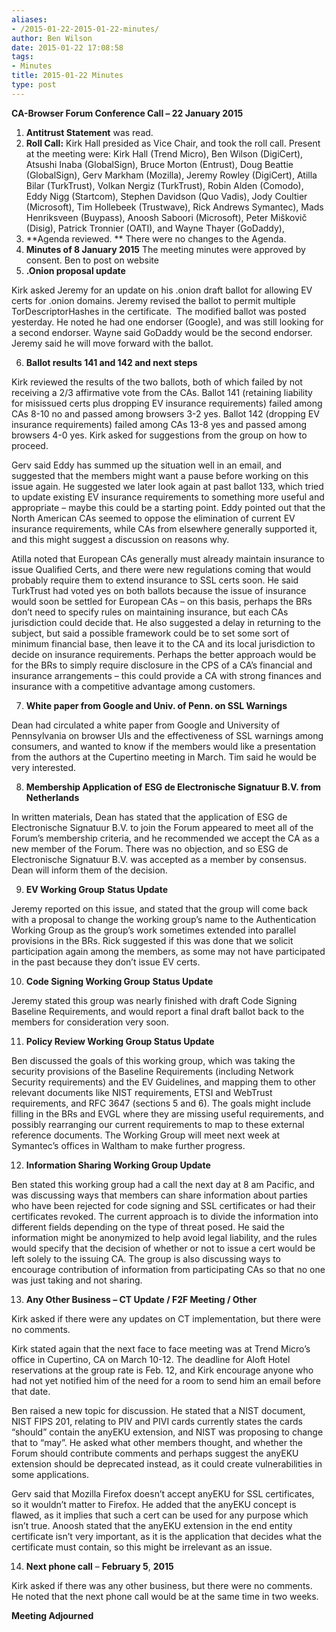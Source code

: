 ```yaml
---
aliases:
- /2015-01-22-2015-01-22-minutes/
author: Ben Wilson
date: 2015-01-22 17:08:58
tags:
- Minutes
title: 2015-01-22 Minutes
type: post
---
```


**CA-Browser Forum Conference Call – 22 January 2015**

1. **Antitrust Statement** was read.
1. **Roll Call:** Kirk Hall presided as Vice Chair, and took the roll call. Present at the meeting were: Kirk Hall (Trend Micro), Ben Wilson (DigiCert), Atsushi Inaba (GlobalSign), Bruce Morton (Entrust), Doug Beattie (GlobalSign), Gerv Markham (Mozilla), Jeremy Rowley (DigiCert), Atilla Bilar (TurkTrust), Volkan Nergiz (TurkTrust), Robin Alden (Comodo), Eddy Nigg (Startcom), Stephen Davidson (Quo Vadis), Jody Coultier (Microsoft), Tim Hollebeek (Trustwave), Rick Andrews Symantec), Mads Henriksveen (Buypass), Anoosh Saboori (Microsoft), Peter Miškovič (Disig), Patrick Tronnier (OATI), and Wayne Thayer (GoDaddy),
1. **Agenda reviewed. ** There were no changes to the Agenda.
1. **Minutes of 8 January 2015** The meeting minutes were approved by consent. Ben to post on website
1. **.Onion proposal update**

Kirk asked Jeremy for an update on his .onion draft ballot for allowing EV certs for .onion domains. Jeremy revised the ballot to permit multiple TorDescriptorHashes in the certificate.  The modified ballot was posted yesterday. He noted he had one endorser (Google), and was still looking for a second endorser. Wayne said GoDaddy would be the second endorser. Jeremy said he will move forward with the ballot.

6. **Ballot results 141 and 142 and next steps**

Kirk reviewed the results of the two ballots, both of which failed by not receiving a 2/3 affirmative vote from the CAs. Ballot 141 (retaining liability for misissued certs plus dropping EV insurance requirements) failed among CAs 8-10 no and passed among browsers 3-2 yes. Ballot 142 (dropping EV insurance requirements) failed among CAs 13-8 yes and passed among browsers 4-0 yes. Kirk asked for suggestions from the group on how to proceed.

Gerv said Eddy has summed up the situation well in an email, and suggested that the members might want a pause before working on this issue again. He suggested we later look again at past ballot 133, which tried to update existing EV insurance requirements to something more useful and appropriate – maybe this could be a starting point. Eddy pointed out that the North American CAs seemed to oppose the elimination of current EV insurance requirements, while CAs from elsewhere generally supported it, and this might suggest a discussion on reasons why.

Atilla noted that European CAs generally must already maintain insurance to issue Qualified Certs, and there were new regulations coming that would probably require them to extend insurance to SSL certs soon. He said TurkTrust had voted yes on both ballots because the issue of insurance would soon be settled for European CAs – on this basis, perhaps the BRs don’t need to specify rules on maintaining insurance, but each CAs jurisdiction could decide that. He also suggested a delay in returning to the subject, but said a possible framework could be to set some sort of minimum financial base, then leave it to the CA and its local jurisdiction to decide on insurance requirements. Perhaps the better approach would be for the BRs to simply require disclosure in the CPS of a CA’s financial and insurance arrangements – this could provide a CA with strong finances and insurance with a competitive advantage among customers.

7. **White paper from Google and Univ. of Penn. on SSL Warnings**

Dean had circulated a white paper from Google and University of Pennsylvania on browser UIs and the effectiveness of SSL warnings among consumers, and wanted to know if the members would like a presentation from the authors at the Cupertino meeting in March. Tim said he would be very interested.

8. **Membership Application of** **ESG de Electronische Signatuur B.V. from Netherlands**

In written materials, Dean has stated that the application of ESG de Electronische Signatuur B.V. to join the Forum appeared to meet all of the Forum’s membership criteria, and he recommended we accept the CA as a new member of the Forum. There was no objection, and so ESG de Electronische Signatuur B.V. was accepted as a member by consensus. Dean will inform them of the decision.

9. **EV Working Group** **Status Update**

Jeremy reported on this issue, and stated that the group will come back with a proposal to change the working group’s name to the Authentication Working Group as the group’s work sometimes extended into parallel provisions in the BRs. Rick suggested if this was done that we solicit participation again among the members, as some may not have participated in the past because they don’t issue EV certs.

10. **Code Signing Working Group** **Status Update**

Jeremy stated this group was nearly finished with draft Code Signing Baseline Requirements, and would report a final draft ballot back to the members for consideration very soon.

11. **Policy Review Working Group Status Update**

Ben discussed the goals of this working group, which was taking the security provisions of the Baseline Requirements (including Network Security requirements) and the EV Guidelines, and mapping them to other relevant documents like NIST requirements, ETSI and WebTrust requirements, and RFC 3647 (sections 5 and 6). The goals might include filling in the BRs and EVGL where they are missing useful requirements, and possibly rearranging our current requirements to map to these external reference documents. The Working Group will meet next week at Symantec’s offices in Waltham to make further progress.

12. **Information Sharing Working Group Update**

Ben stated this working group had a call the next day at 8 am Pacific, and was discussing ways that members can share information about parties who have been rejected for code signing and SSL certificates or had their certificates revoked. The current approach is to divide the information into different fields depending on the type of threat posed. He said the information might be anonymized to help avoid legal liability, and the rules would specify that the decision of whether or not to issue a cert would be left solely to the issuing CA. The group is also discussing ways to encourage contribution of information from participating CAs so that no one was just taking and not sharing.

13. **Any Other Business – CT Update / F2F Meeting / Other**

Kirk asked if there were any updates on CT implementation, but there were no comments.

Kirk stated again that the next face to face meeting was at Trend Micro’s office in Cupertino, CA on March 10-12. The deadline for Aloft Hotel reservations at the group rate is Feb. 12, and Kirk encourage anyone who had not yet notified him of the need for a room to send him an email before that date.

Ben raised a new topic for discussion. He stated that a NIST document, NIST FIPS 201, relating to PIV and PIVI cards currently states the cards “should” contain the anyEKU extension, and NIST was proposing to change that to “may”. He asked what other members thought, and whether the Forum should contribute comments and perhaps suggest the anyEKU extension should be deprecated instead, as it could create vulnerabilities in some applications.

Gerv said that Mozilla Firefox doesn’t accept anyEKU for SSL certificates, so it wouldn’t matter to Firefox. He added that the anyEKU concept is flawed, as it implies that such a cert can be used for any purpose which isn’t true. Anoosh stated that the anyEKU extension in the end entity certificate isn’t very important, as it is the application that decides what the certificate must contain, so this might be irrelevant as an issue.

14. **Next phone call** – **February 5**, **2015**

Kirk asked if there was any other business, but there were no comments. He noted that the next phone call would be at the same time in two weeks.

**Meeting Adjourned**